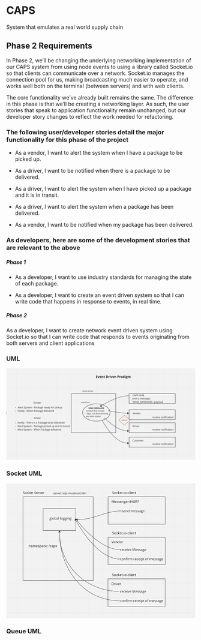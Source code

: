 # CAPS

System that emulates a real world supply chain

## Phase 2 Requirements

In Phase 2, we’ll be changing the underlying networking implementation of our CAPS system from using node events to using a library called Socket.io so that clients can communicate over a network. Socket.io manages the connection pool for us, making broadcasting much easier to operate, and works well both on the terminal (between servers) and with web clients.

The core functionality we’ve already built remains the same. The difference in this phase is that we’ll be creating a networking layer. As such, the user stories that speak to application functionality remain unchanged, but our developer story changes to reflect the work needed for refactoring.

### The following user/developer stories detail the major functionality for this phase of the project

* As a vendor, I want to alert the system when I have a package to be picked up.

* As a driver, I want to be notified when there is a package to be delivered.

* As a driver, I want to alert the system when I have picked up a package and it
  is in transit.

* As a driver, I want to alert the system when a package has been delivered.

* As a vendor, I want to be notified when my package has been delivered.

### As developers, here are some of the development stories that are relevant to the above

##### Phase 1

* As a developer, I want to use industry standards for managing the state of each
  package.

* As a developer, I want to create an event driven system so that I can write code that happens in response to events, in real time.

##### Phase 2

As a developer, I want to create network event driven system using Socket.io so that I can write code that responds to events originating from both servers and client applications

### UML

![UML](./src/assets/UML.png)

### Socket UML

![UML](./src/assets/Socket_UML.png)

### Queue UML
